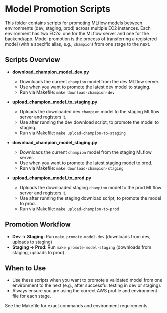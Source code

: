# Model Promotion Scripts

This folder contains scripts for promoting MLflow models between environments (dev, staging, prod) across multiple EC2 instances. Each environment has two EC2s: one for the MLflow server and one for the backend/app. Model promotion is the process of transferring a registered model (with a specific alias, e.g., `champion`) from one stage to the next.

## Scripts Overview

- **download_champion_model_dev.py**
  - Downloads the current `champion` model from the dev MLflow server.
  - Use when you want to promote the latest dev model to staging.
  - Run via Makefile: `make download-champion-dev`

- **upload_champion_model_to_staging.py**
  - Uploads the downloaded dev `champion` model to the staging MLflow server and registers it.
  - Use after running the dev download script, to promote the model to staging.
  - Run via Makefile: `make upload-champion-to-staging`

- **download_champion_model_staging.py**
  - Downloads the current `champion` model from the staging MLflow server.
  - Use when you want to promote the latest staging model to prod.
  - Run via Makefile: `make download-champion-staging`

- **upload_champion_model_to_prod.py**
  - Uploads the downloaded staging `champion` model to the prod MLflow server and registers it.
  - Use after running the staging download script, to promote the model to prod.
  - Run via Makefile: `make upload-champion-to-prod`

## Promotion Workflow

- **Dev → Staging**: Run `make promote-model-dev` (downloads from dev, uploads to staging)
- **Staging → Prod**: Run `make promote-model-staging` (downloads from staging, uploads to prod)

## When to Use
- Use these scripts when you want to promote a validated model from one environment to the next (e.g., after successful testing in dev or staging).
- Always ensure you are using the correct AWS profile and environment file for each stage.

See the Makefile for exact commands and environment requirements.

